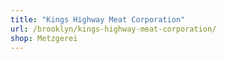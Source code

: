 ```yaml
---
title: "Kings Highway Meat Corporation"
url: /brooklyn/kings-highway-meat-corporation/
shop: Metzgerei
---
```

